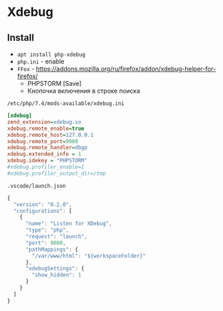 # Xdebug

## Install
* `apt install php-xdebug`
* `php.ini` - enable
* `FFox` - https://addons.mozilla.org/ru/firefox/addon/xdebug-helper-for-firefox/
  - PHPSTORM [Save]
  - Кнопочка включения в строке поиска

`/etc/php/7.4/mods-available/xdebug.ini`
```ini
[xdebug]
zend_extension=xdebug.so
xdebug.remote_enable=true
xdebug.remote_host=127.0.0.1
xdebug.remote_port=9000
xdebug.remote_handler=dbgp
xdebug.extended_info = 1
xdebug.idekey = "PHPSTORM"
#xdebug.profiler_enable=1
#xdebug.profiler_output_dir=/tmp

```

`.vscode/launch.json`
```js
{
  "version": "0.2.0",
  "configurations": [
    {
      "name": "Listen for XDebug",
      "type": "php",
      "request": "launch",
      "port": 9000,
      "pathMappings": {
        "/var/www/html": "${workspaceFolder}"
      },
      "xdebugSettings": {
        "show_hidden": 1
      }
    }
  ]
}
```
